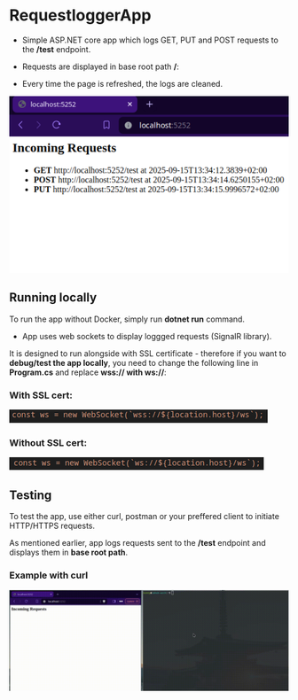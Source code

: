 # RequestloggerApp
- Simple ASP.NET core app which logs GET, PUT and POST requests to the **/test** endpoint.

- Requests are displayed in base root path **/**:

- Every time the page is refreshed, the logs are cleaned.

![alt text](docs/image.png)

## Running locally
To run the app without Docker, simply run **dotnet run** command.

- App uses web sockets to display loggged requests (SignalR library). 

It is designed to run alongside with SSL certificate - therefore if you want to **debug/test the app locally**, you need to change the following line in **Program.cs** and replace **wss:// with ws://**:

### With SSL cert:

![alt text](docs/image-4.png)


### Without SSL cert:
![alt text](docs/image-3.png)

## Testing
To test the app, use either curl, postman or your preffered client to initiate HTTP/HTTPS requests.

As mentioned earlier, app logs requests sent to the **/test** endpoint and displays them in **base root path**.

### Example with curl

![alt text](docs/showcase.gif)